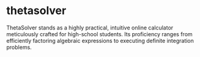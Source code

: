 # thetasolver
ThetaSolver stands as a highly practical, intuitive online calculator meticulously crafted for high-school students. Its proficiency ranges from efficiently factoring algebraic expressions to executing definite integration problems.
